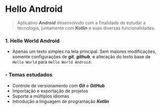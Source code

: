 # Hello Android

> Aplicativo ***Android*** desenvolvido com a finalidade de estudar a tecnologia, juntamente com ***Kotlin*** e suas diversas funcionalidades.

### 1. Hello World Android
  - Apenas um texto simples na tela principal. Sem maiores modificações, somente configurações de ***git***, ***github***, e alteração do texto base de `Hello World` para `Hello World Android`.

### - Temas estudados
  - Controle de versionamento com ***Git*** e ***GitHub***
  - Importação e exportação de projetos
  - Suporte a múltiplos idiomas
  - Introdução a linguagem de programação ***Kotlin***